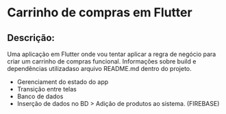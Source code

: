 # Carrinho de compras em Flutter


## Descrição:

Uma aplicação em Flutter onde vou tentar aplicar a regra de negócio para criar um carrinho de compras funcional.
Informações sobre build e dependências utilizadaso arquivo README.md dentro do projeto.
* Gerenciament do estado do app
* Transição entre telas
* Banco de dados
* Inserção de dados no BD > Adição de produtos ao sistema. (FIREBASE)

